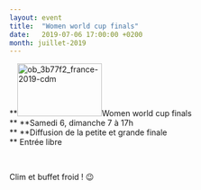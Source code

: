 ```yaml
---
layout: event
title:  "Women world cup finals"
date:   2019-07-06 17:00:00 +0200
month: juillet-2019
---
```

**<img class=" size-thumbnail wp-image-6360 alignleft" src="http://localhost/wpagendarts/wp-content/uploads/2019/04/ob_3b77f2_france-2019-cdm.jpg?w=150" alt="ob_3b77f2_france-2019-cdm" width="150" height="94" srcset="http://localhost/wpagendarts/wp-content/uploads/2019/04/ob_3b77f2_france-2019-cdm.jpg 949w, http://localhost/wpagendarts/wp-content/uploads/2019/04/ob_3b77f2_france-2019-cdm-300x189.jpg 300w, http://localhost/wpagendarts/wp-content/uploads/2019/04/ob_3b77f2_france-2019-cdm-768x483.jpg 768w" sizes="(max-width: 150px) 100vw, 150px" />Women world cup finals  
** **Samedi 6, dimanche 7 à 17h  
** **Diffusion de la petite et grande finale  
** <span style="font-weight:400;">Entrée libre</span>

&nbsp;

Clim et buffet froid ! 😉